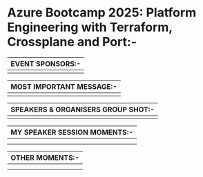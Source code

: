 # Azure Bootcamp 2025: Platform Engineering with Terraform, Crossplane and Port:-

| __EVENT SPONSORS:-__ |
| --------- |
|  |

| __MOST IMPORTANT MESSAGE:-__ |
| --------- |
|  |

| __SPEAKERS & ORGANISERS GROUP SHOT:-__ |
| --------- |
|  |

| __MY SPEAKER SESSION MOMENTS:-__ |
| --------- |
|  |
|  |

| __OTHER MOMENTS:-__ |
| --------- |
|  |
|  |


